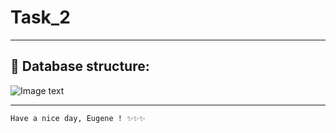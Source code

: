 # **Task_2**
---
## 📑 Database structure:
![Image text](https://i.imgur.com/xssujGK.png)
___
```sh
Have a nice day, Eugene ! ✨✨✨
```